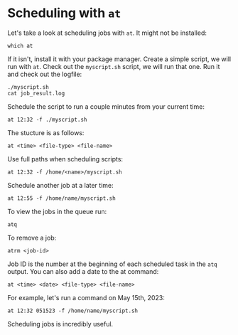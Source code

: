 # Scheduling with `at`

Let's take a look at scheduling jobs with `at`. It might not be installed:

	which at

If it isn't, install it with your package manager. Create a simple script, we
will run with `at`. Check out the `myscript.sh` script, we will run that one.
Run it and check out the logfile:

	./myscript.sh
	cat job_result.log

Schedule the script to run a couple minutes from your current time:

	at 12:32 -f ./myscript.sh

The stucture is as follows:

	at <time> <file-type> <file-name>

Use full paths when scheduling scripts:

	at 12:32 -f /home/<name>/myscript.sh

Schedule another job at a later time:

	at 12:55 -f /home/name/myscript.sh

To view the jobs in the queue run:
	
	atq

To remove a job:

	atrm <job-id>

Job ID is the number at the beginning of each scheduled task in the `atq`
output. You can also add a date to the at command:

	at <time> <date> <file-type> <file-name>

For example, let's run a command on May 15th, 2023:

	at 12:32 051523 -f /home/name/myscript.sh

Scheduling jobs is incredibly useful.
